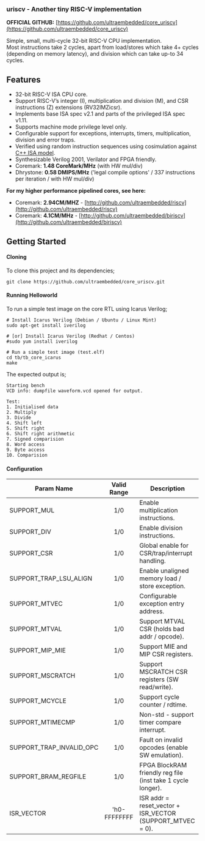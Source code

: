 ### uriscv - Another tiny RISC-V implementation

**OFFICIAL GITHUB:**   [https://github.com/ultraembedded/core_uriscv](https://github.com/ultraembedded/core_uriscv)

Simple, small, multi-cycle 32-bit RISC-V CPU implementation.  
Most instructions take 2 cycles, apart from load/stores which take 4+ cycles (depending on memory latency), and division which can take up-to 34 cycles.

## Features
* 32-bit RISC-V ISA CPU core.
* Support RISC-V’s integer (I), multiplication and division (M), and CSR instructions (Z) extensions (RV32IMZicsr).
* Implements base ISA spec v2.1 and parts of the privileged ISA spec v1.11.
* Supports machine mode privilege level only.
* Configurable support for exceptions, interrupts, timers, multiplication, division and error traps.
* Verified using random instruction sequences using cosimulation against [C++ ISA model](https://github.com/ultraembedded/exactstep).
* Synthesizable Verilog 2001, Verilator and FPGA friendly.
* Coremark:  **1.48 CoreMark/MHz** (with HW mul/div)
* Dhrystone: **0.58 DMIPS/MHz** ('legal compile options' / 337 instructions per iteration / with HW mul/div)

**For my higher performance pipelined cores, see here:**
* Coremark:  **2.94CM/MHZ** - [http://github.com/ultraembedded/riscv](http://github.com/ultraembedded/riscv)
* Coremark:  **4.1CM/MHz** - [http://github.com/ultraembedded/biriscv](http://github.com/ultraembedded/biriscv)

## Getting Started

#### Cloning

To clone this project and its dependencies;

```
git clone https://github.com/ultraembedded/core_uriscv.git

```

#### Running Helloworld

To run a simple test image on the core RTL using Icarus Verilog;

```
# Install Icarus Verilog (Debian / Ubuntu / Linux Mint)
sudo apt-get install iverilog

# [or] Install Icarus Verilog (Redhat / Centos)
#sudo yum install iverilog

# Run a simple test image (test.elf)
cd tb/tb_core_icarus
make
```

The expected output is;
```
Starting bench
VCD info: dumpfile waveform.vcd opened for output.

Test:
1. Initialised data
2. Multiply
3. Divide
4. Shift left
5. Shift right
6. Shift right arithmetic
7. Signed comparision
8. Word access
9. Byte access
10. Comparision
```
#### Configuration

| Param Name                | Valid Range  | Description                                                 |
| ------------------------- |:------------:| ------------------------------------------------------------|
| SUPPORT_MUL               | 1/0          | Enable multiplication instructions.                         |
| SUPPORT_DIV               | 1/0          | Enable division instructions.                               |
| SUPPORT_CSR               | 1/0          | Global enable for CSR/trap/interrupt handling.              |
| SUPPORT_TRAP_LSU_ALIGN    | 1/0          | Enable unaligned memory load / store exception.             |
| SUPPORT_MTVEC             | 1/0          | Configurable exception entry address.                       |
| SUPPORT_MTVAL             | 1/0          | Support MTVAL CSR (holds bad addr / opcode).                |
| SUPPORT_MIP_MIE           | 1/0          | Support MIE and MIP CSR registers.                          |
| SUPPORT_MSCRATCH          | 1/0          | Support MSCRATCH CSR registers (SW read/write).             |
| SUPPORT_MCYCLE            | 1/0          | Support cycle counter / rdtime.                             |
| SUPPORT_MTIMECMP          | 1/0          | Non-std - support timer compare interrupt.                  |
| SUPPORT_TRAP_INVALID_OPC  | 1/0          | Fault on invalid opcodes (enable SW emulation).             |
| SUPPORT_BRAM_REGFILE      | 1/0          | FPGA BlockRAM friendly reg file (inst take 1 cycle longer). |
| ISR_VECTOR                | 'h0-FFFFFFFF | ISR addr = reset_vector + ISR_VECTOR (SUPPORT_MTVEC = 0).   |

